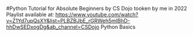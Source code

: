 #Python Tutorial for Absolute Beginners by CS Dojo tooken by me in 2022
Playlist available at: https://www.youtube.com/watch?v=Z1Yd7upQsXY&list=PLBZBJbE_rGRWeh5mIBhD-hhDwSEDxogDg&ab_channel=CSDojo
Python Basics
